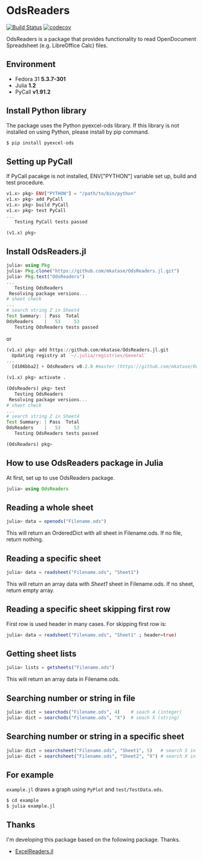 # OdsReaders

[![Build Status](https://travis-ci.org/mkatase/OdsReaders.jl.svg?branch=master)](https://travis-ci.org/mkatase/OdsReaders.jl)
[![codecov](https://codecov.io/gh/mkatase/OdsReaders.jl/branch/master/graph/badge.svg)](https://codecov.io/gh/mkatase/OdsReaders.jl)

OdsReaders is a package that provides functionality to read OpenDocument Spreadsheet (e.g. LibreOffice Calc) files.

## Environment

* Fedora 31 **5.3.7-301**
* Julia **1.2**
* PyCall **v1.91.2**

## Install Python library

The package uses the Python pyexcel-ods library. If this library is not installed on using Python, please install by pip command.

```python
$ pip install pyexcel-ods
```

## Setting up PyCall

If PyCall pacakge is not installed, ENV["PYTHON"] variable set up, build and test procedure.

```julia
v1.x> pkg> ENV["PYTHON"] = "/path/to/bin/python"
v1.x> pkg> add PyCall
v1.x> pkg> build PyCall
v1.x> pkg> test PyCall
...
   Testing PyCall tests passed 

(v1.x) pkg> 
```

## Install OdsReaders.jl

```julia
julia> using Pkg
julia> Pkg.clone("https://github.com/mkatase/OdsReaders.jl.git")
julia> Pkg.test("OdsReaders")
...
   Testing OdsReaders
 Resolving package versions...
# sheet check
...
# search string Z in Sheet4
Test Summary: | Pass  Total
OdsReaders    |   53     53
   Testing OdsReaders tests passed 
```

or

```julia
(v1.x) pkg> add https://github.com/mkatase/OdsReaders.jl.git
  Updating registry at `~/.julia/registries/General`
...
  [d106bba2] + OdsReaders v0.2.0 #master (https://github.com/mkatase/OdsReaders.jl.git)

(v1.x) pkg> activate .

(OdsReaders) pkg> test
   Testing OdsReaders
 Resolving package versions...
# sheet check
...
# search string Z in Sheet4
Test Summary: | Pass  Total
OdsReaders    |   53     53
   Testing OdsReaders tests passed 

(OdsReaders) pkg> 
```

## How to use OdsReaders package in Julia

At first, set up to use OdsReaders package.

```julia
julia> using OdsReaders
```

## Reading a whole sheet

```julia
julia> data = openods("Filename.ods")
```

This will return an OrderedDict with all sheet in Filename.ods.
If no file, return nothing.

## Reading a specific sheet

```julia
julia> data = readsheet("Filename.ods", "Sheet1")
```

This will return an array data with *Sheet1* sheet in Filename.ods.
If no sheet, return empty array.

## Reading a specific sheet skipping first row

First row is used header in many cases.
For skipping first row is:

```julia
julia> data = readsheet("Filename.ods", "Sheet1" ; header=true)
```

## Getting sheet lists

```julia
julia> lists = getsheets("Filename.ods")
```

This will return an array data in Filename.ods.

## Searching number or string in file

```julia
julia> dict = searchods("Filename.ods", 4)    # seach 4 (integer)
julia> dict = searchods("Filename.ods", "X")  # seach X (string)
```

## Searching number or string in a specific sheet

```julia
julia> dict = searchsheet("Filename.ods", "Sheet1", 5)   # search 5 in Sheet1
julia> dict = searchsheet("Filename.ods", "Sheet2", "X") # search X in Sheet2
```

## For example

``example.jl`` draws a graph using ``PyPlot`` and ``test/TestData.ods``.

```bash
$ cd example
$ julia example.jl
```

## Thanks
I'm developing this package based on the following package. Thanks.

* [ExcelReaders.jl](https://github.com/queryverse/ExcelReaders.jl)

